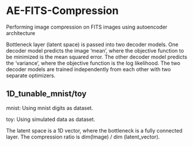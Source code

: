 # AE-FITS-Compression
Performing image compression on FITS images using autoencoder architecture

Bottleneck layer (latent space) is passed into two decoder models. One decoder model predicts the image ‘mean’, where the objective function to be minimized is the mean squared error. The other decoder model predicts the ‘variance’, where the objective function is the log likelihood. The two decoder models are trained independently from each other with two separate optimizers.


## 1D_tunable_mnist/toy 

mnist: Using mnist digits as dataset.

toy: Using simulated data as dataset.

The latent space is a 1D vector, where the bottleneck is a fully connected layer. The compression ratio is dim(Image) / dim (latent_vector). 
